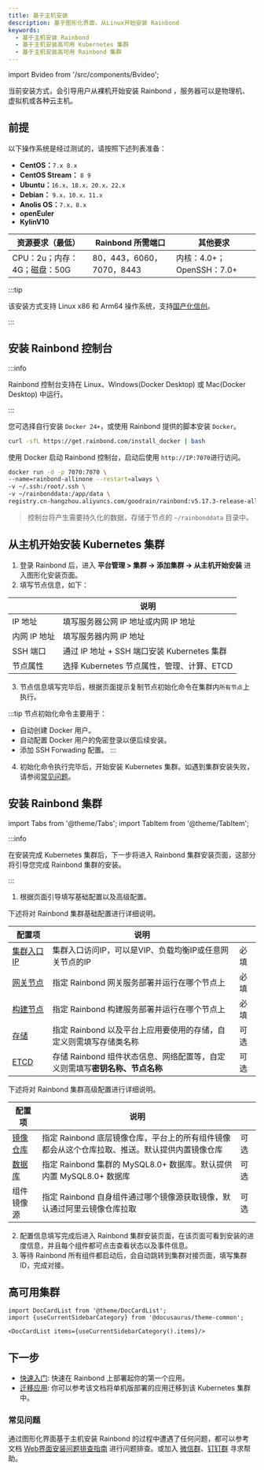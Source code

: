 ```yaml
---
title: 基于主机安装
description: 基于图形化界面，从Linux开始安装 Rainbond
keywords:
  - 基于主机安装 Rainbond
  - 基于主机安装高可用 Kubernetes 集群
  - 基于主机安装高可用 Rainbond 集群
---
```


import Bvideo from '/src/components/Bvideo';

<Bvideo src="//player.bilibili.com/player.html?isOutside=true&aid=113193175223399&bvid=BV1Lvsee5Ep9&cid=25988171760&p=1" />

当前安装方式，会引导用户从裸机开始安装 Rainbond ，服务器可以是物理机、虚拟机或各种云主机。

## 前提

以下操作系统是经过测试的，请按照下述列表准备：

- **CentOS：**`7.x 8.x`
- **CentOS Stream：** `8 9`
- **Ubuntu：**`16.x，18.x，20.x，22.x`
- **Debian：** `9.x，10.x，11.x`
- **Anolis OS：**`7.x，8.x`
- **openEuler**
- **KylinV10**

| 资源要求（最低）            | Rainbond 所需端口         | 其他要求                                                 |
| ------------------- | --------------------- | ---------------------------------------------------- |
| CPU：2u；内存：4G；磁盘：50G | 80，443，6060，7070，8443 | 内核：4.0+；OpenSSH：7.0+ |

:::tip

该安装方式支持 Linux x86 和 Arm64 操作系统，支持[国产化信创](/docs/localization-guide)。

:::

## 安装 Rainbond 控制台

:::info

Rainbond 控制台支持在 Linux、Windows(Docker Desktop) 或 Mac(Docker Desktop) 中运行。

:::

您可选择自行安装 `Docker 24+`，或使用 Rainbond 提供的脚本安装 `Docker`。

```bash
curl -sfL https://get.rainbond.com/install_docker | bash
```

使用 Docker 启动 Rainbond 控制台，启动后使用 `http://IP:7070`进行访问。

```bash
docker run -d -p 7070:7070 \
--name=rainbond-allinone --restart=always \
-v ~/.ssh:/root/.ssh \
-v ~/rainbonddata:/app/data \
registry.cn-hangzhou.aliyuncs.com/goodrain/rainbond:v5.17.3-release-allinone
```

> 控制台将产生需要持久化的数据，存储于节点的 `~/rainbonddata` 目录中。

## 从主机开始安装 Kubernetes 集群

1. 登录 Rainbond 后，进入 **平台管理 > 集群 -> 添加集群 -> 从主机开始安装** 进入图形化安装页面。
2. 填写节点信息，如下：

|          | 说明                                |
| -------- | --------------------------------- |
| IP 地址    | 填写服务器公网 IP 地址或内网 IP 地址            |
| 内网 IP 地址 | 填写服务器内网 IP 地址                     |
| SSH 端口   | 通过 IP 地址 + SSH 端口安装 Kubernetes 集群 |
| 节点属性     | 选择 Kubernetes 节点属性，管理、计算、ETCD     |

3. 节点信息填写完毕后，根据页面提示复制节点初始化命令在集群内`所有节点`上执行。

:::tip
节点初始化命令主要用于：

- 自动创建 Docker 用户。
- 自动配置 Docker 用户的免密登录以便后续安装。
- 添加 SSH Forwading 配置。
  :::

4. 初始化命令执行完毕后，开始安装 Kubernetes 集群。如遇到集群安装失败，请参阅[常见问题](#常见问题)。

## 安装 Rainbond 集群

import Tabs from '@theme/Tabs';
import TabItem from '@theme/TabItem';

:::info

在安装完成 Kubernetes 集群后，下一步将进入 Rainbond 集群安装页面，这部分将引导您完成 Rainbond 集群的安装。

:::

1. 根据页面引导填写基础配置以及高级配置。

<Tabs groupId="configuration">
  <TabItem value="基础配置" label="基础配置" default>

下述将对 Rainbond 集群基础配置进行详细说明。

| 配置项                                                   | 说明                                            |    |
| ----------------------------------------------------- | --------------------------------------------- | -- |
| [集群入口 IP](/docs/installation/install-with-ui/ha#负载均衡) | 集群入口访问IP，可以是VIP、负载均衡IP或任意网关节点的IP              | 必填 |
| [网关节点](/docs/installation/install-with-ui/ha#网关节点)    | 指定 Rainbond 网关服务部署并运行在哪个节点上                   | 必填 |
| [构建节点](/docs/installation/install-with-ui/ha#构建节点)    | 指定 Rainbond 构建服务部署并运行在哪个节点上                   | 必填 |
| [存储](/docs/installation/install-with-ui/ha#存储)        | 指定 Rainbond 以及平台上应用要使用的存储，自定义则需填写存储类名称        | 可选 |
| [ETCD](/docs/installation/install-with-ui/ha#etcd)    | 存储 Rainbond 组件状态信息、网络配置等，自定义则需填写**密钥名称、节点名称** | 可选 |

</TabItem>

  <TabItem value="高级配置" label="高级配置">

下述将对 Rainbond 集群高级配置进行详细说明。

| 配置项                                                | 说明                                                                                 |    |
| -------------------------------------------------- | ---------------------------------------------------------------------------------- | -- |
| [镜像仓库](/docs/installation/install-with-ui/ha#镜像仓库) | 指定 Rainbond 底层镜像仓库，平台上的所有组件镜像都会从这个仓库拉取、推送。默认提供内置镜像仓库                               | 可选 |
| [数据库](/docs/installation/install-with-ui/ha#mysql) | 指定 Rainbond 集群的 MySQL8.0+ 数据库。默认提供内置 MySQL8.0+ 数据库 | 可选 |
| 组件镜像源                                              | 指定 Rainbond 自身组件通过哪个镜像源获取镜像，默认通过阿里云镜像仓库拉取                                          | 可选 |

  </TabItem>
</Tabs>

2. 配置信息填写完成后进入 Rainbond 集群安装页面，在该页面可看到安装的进度信息，并且每个组件都可点击查看状态以及事件信息。
3. 等待 Rainbond 所有组件都启动后，会自动跳转到集群对接页面，填写集群 ID，完成对接。

## 高可用集群

```mdx-code-block
import DocCardList from '@theme/DocCardList';
import {useCurrentSidebarCategory} from '@docusaurus/theme-common';

<DocCardList items={useCurrentSidebarCategory().items}/>
```

## 下一步

- [快速入门](/docs/quick-start/getting-started/): 快速在 Rainbond 上部署起你的第一个应用。
- [迁移应用](/docs/ops-guide/migrate-app): 你可以参考该文档将单机版部署的应用迁移到该 Kubernetes 集群中。

### 常见问题

通过图形化界面基于主机安装 Rainbond 的过程中遭遇了任何问题，都可以参考文档 [Web界面安装问题排查指南](/docs/troubleshooting/installation/ui) 进行问题排查。或加入 [微信群](/community/support#微信群)、[钉钉群](/community/support#钉钉群) 寻求帮助。
